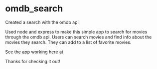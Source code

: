 # omdb_search
Created a search with the omdb api

Used node and express to make this simple app to search for movies through the omdb api.
Users can search movies and find info about the movies they search.
They can add to a list of favorite movies.

See the app working here at 
<a href="http://omdb-search-heroku.herokuapp.com/"></a>

Thanks for checking it out!
